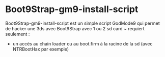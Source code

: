 # Boot9Strap-gm9-install-script
Boot9Strap-gm9-install-script est un simple script GodMode9 qui permet de hacker une 3ds avec Boot9Strap avec 1 ou 2 sd card
~ requiert seulement :
- un accès au chain loader ou au boot.firm à la racine de la sd (avec NTRBootHax par exemple)
